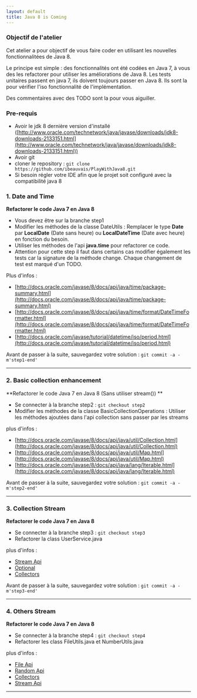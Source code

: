 ```yaml
---
layout: default
title: Java 8 is Coming
---
```


### Objectif de l'atelier

Cet atelier a pour objectif de vous faire coder en utilisant les nouvelles fonctionnalitées de Java 8.

Le principe est simple : des fonctionnalités ont été codées en Java 7, à vous des les refactorer pour utiliser les améliorations de Java 8.
Les tests unitaires passent en java 7, ils doivent toujours passer en Java 8. Ils sont la pour vérifier l'iso fonctionnalité de l'implémentation.

Des commentaires avec des TODO sont la pour vous aiguiller.

### Pre-requis
* Avoir le jdk 8 dernière version d'installé ([http://www.oracle.com/technetwork/java/javase/downloads/jdk8-downloads-2133151.html](http://www.oracle.com/technetwork/java/javase/downloads/jdk8-downloads-2133151.html))
* Avoir git
* cloner le repository : `git clone https://github.com/ibeauvais/PlayWithJava8.git`
* Si besoin régler votre IDE afin que le projet soit configuré avec la compatibilité java 8

### 1. Date and Time
**Refactorer le code Java 7 en Java 8**

* Vous devez être sur la branche step1
* Modifier les méthodes de la classe DateUtils : Remplacer le type **Date** par **LocalDate** (Date sans heure) ou **LocalDateTime** (Date avec heure) en fonction du besoin.
* Utiliser les méthodes de l'api **java.time** pour refactorer ce code.
* Attention pour cette step il faut dans certains cas modifier également les tests car la signature de la méthode change. Chaque changement de test est marqué d'un TODO.

Plus d'infos : 

 * [http://docs.oracle.com/javase/8/docs/api/java/time/package-summary.html](http://docs.oracle.com/javase/8/docs/api/java/time/package-summary.html)
 * [http://docs.oracle.com/javase/8/docs/api/java/time/format/DateTimeFormatter.html](http://docs.oracle.com/javase/8/docs/api/java/time/format/DateTimeFormatter.html)
 * [http://docs.oracle.com/javase/tutorial/datetime/iso/period.html](http://docs.oracle.com/javase/tutorial/datetime/iso/period.html)

Avant de passer à la suite, sauvegardez votre solution : `git commit -a -m'step1-end' `

-----------------

### 2. Basic collection enhancement

 **Refactorer le code Java 7 en Java 8 (Sans utiliser stream())   **

 * Se connecter à la branche step2 :
     `git checkout step2`
 * Modifier les méthodes de la classe BasicCollectionOperations : Utiliser les méthodes ajoutées dans l'api collection sans passer par les streams

 plus d'infos :

 * [http://docs.oracle.com/javase/8/docs/api/java/util/Collection.html](http://docs.oracle.com/javase/8/docs/api/java/util/Collection.html)
 * [http://docs.oracle.com/javase/8/docs/api/java/util/Map.html](http://docs.oracle.com/javase/8/docs/api/java/util/Map.html)
 * [http://docs.oracle.com/javase/8/docs/api/java/lang/Iterable.html](http://docs.oracle.com/javase/8/docs/api/java/lang/Iterable.html)


Avant de passer à la suite, sauvegardez votre solution : `git commit -a -m'step2-end' `

-----------------

### 3. Collection Stream
 **Refactorer le code Java 7 en Java 8**

 * Se connecter à la branche step3 :
      `git checkout step3`
 * Refactorer la class UserService.java

 plus d'infos :

  * [Stream Api](http://docs.oracle.com/javase/8/docs/api/java/util/stream/Stream.html)
  * [Optional](http://docs.oracle.com/javase/8/docs/api/java/util/Optional.html)
  * [Collectors](http://docs.oracle.com/javase/8/docs/api/java/util/stream/Collectors.html)


Avant de passer à la suite, sauvegardez votre solution : `git commit -a -m'step3-end' `

-----------------

### 4. Others Stream
 **Refactorer le code Java 7 en Java 8**

 * Se connecter à la branche step4 :
      `git checkout step4`
 * Refactorer les class FileUtils.java et NumberUtils.java

 plus d'infos :

   * [File Api](http://docs.oracle.com/javase/8/docs/api/java/nio/file/Files.html)
   * [Random Api](http://docs.oracle.com/javase/8/docs/api/java/util/Random.html)
   * [Collectors](http://docs.oracle.com/javase/8/docs/api/java/util/stream/Collectors.html)
   * [Stream Api](http://docs.oracle.com/javase/8/docs/api/java/util/stream/Stream.html)

  -----------------

